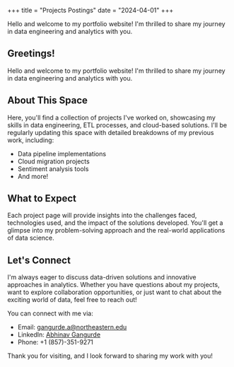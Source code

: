 +++
title = "Projects Postings"
date = "2024-04-01"
+++

Hello and welcome to my portfolio website! I'm thrilled to share my journey in data engineering and analytics with you.

<!--more-->

## Greetings!
Hello and welcome to my portfolio website! I'm thrilled to share my journey in data engineering and analytics with you.

## About This Space

Here, you'll find a collection of projects I've worked on, showcasing my skills in data engineering, ETL processes, and cloud-based solutions. I'll be regularly updating this space with detailed breakdowns of my previous work, including:

- Data pipeline implementations
- Cloud migration projects
- Sentiment analysis tools
- And more!

## What to Expect

Each project page will provide insights into the challenges faced, technologies used, and the impact of the solutions developed. You'll get a glimpse into my problem-solving approach and the real-world applications of data science.

## Let's Connect

I'm always eager to discuss data-driven solutions and innovative approaches in analytics. Whether you have questions about my projects, want to explore collaboration opportunities, or just want to chat about the exciting world of data, feel free to reach out!

You can connect with me via:
- Email: gangurde.a@northeastern.edu
- LinkedIn: [Abhinav Gangurde](https://linkedin.com/in/abhinav-gangurde)
- Phone: +1 (857)-351-9271

Thank you for visiting, and I look forward to sharing my work with you!